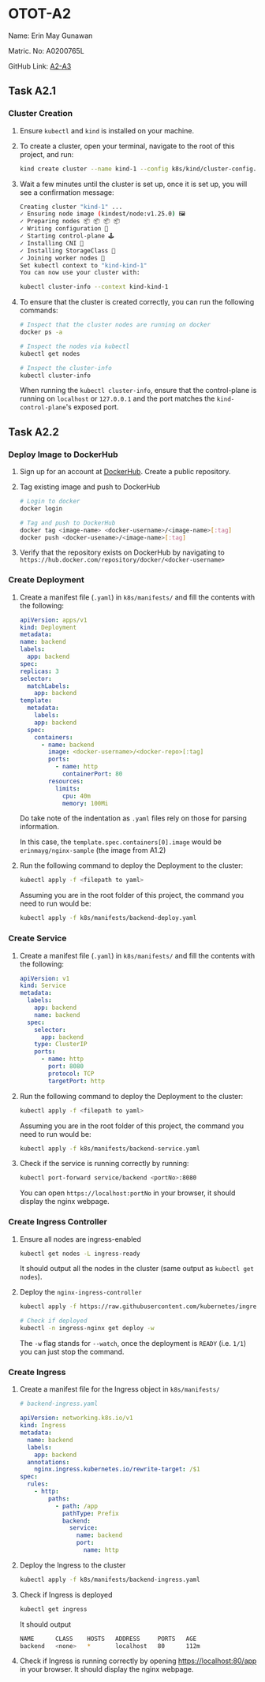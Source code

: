 # OTOT-A2

Name: Erin May Gunawan

Matric. No: A0200765L

GitHub Link: [A2-A3](https://github.com/erinmayg/OTOT-A2-A3)

## Task A2.1

### Cluster Creation

1. Ensure `kubectl` and `kind` is installed on your machine.

2. To create a cluster, open your terminal, navigate to the root of this project, and run:

   ```bash
   kind create cluster --name kind-1 --config k8s/kind/cluster-config.yaml
   ```

3. Wait a few minutes until the cluster is set up, once it is set up, you will see a confirmation message:

   ```bash
   Creating cluster "kind-1" ...
   ✓ Ensuring node image (kindest/node:v1.25.0) 🖼
   ✓ Preparing nodes 📦 📦 📦 📦
   ✓ Writing configuration 📜
   ✓ Starting control-plane 🕹️
   ✓ Installing CNI 🔌
   ✓ Installing StorageClass 💾
   ✓ Joining worker nodes 🚜
   Set kubectl context to "kind-kind-1"
   You can now use your cluster with:

   kubectl cluster-info --context kind-kind-1
   ```

4. To ensure that the cluster is created correctly, you can run the following commands:

   ```bash
   # Inspect that the cluster nodes are running on docker
   docker ps -a

   # Inspect the nodes via kubectl
   kubectl get nodes

   # Inspect the cluster-info
   kubectl cluster-info
   ```

   When running the `kubectl cluster-info`, ensure that the control-plane is running on `localhost` or `127.0.0.1` and the port matches the `kind-control-plane`'s exposed port.

## Task A2.2

### Deploy Image to DockerHub

1. Sign up for an account at [DockerHub](http://hub.docker.com). Create a public repository.

2. Tag existing image and push to DockerHub

   ```bash
   # Login to docker
   docker login

   # Tag and push to DockerHub
   docker tag <image-name> <docker-username>/<image-name>[:tag]
   docker push <docker-usename>/<image-name>[:tag]
   ```

3. Verify that the repository exists on DockerHub by navigating to `https://hub.docker.com/repository/docker/<docker-username>`

### Create Deployment

1. Create a manifest file (`.yaml`) in `k8s/manifests/` and fill the contents with the following:

   ```yaml
   apiVersion: apps/v1
   kind: Deployment
   metadata:
   name: backend
   labels:
     app: backend
   spec:
   replicas: 3
   selector:
     matchLabels:
       app: backend
   template:
     metadata:
       labels:
       app: backend
     spec:
       containers:
         - name: backend
           image: <docker-username>/<docker-repo>[:tag]
           ports:
             - name: http
               containerPort: 80
           resources:
             limits:
               cpu: 40m
               memory: 100Mi
   ```

   Do take note of the indentation as `.yaml` files rely on those for parsing information.

   In this case, the `template.spec.containers[0].image` would be `erinmayg/nginx-sample` (the image from A1.2)

2. Run the following command to deploy the Deployment to the cluster:

   ```bash
   kubectl apply -f <filepath to yaml>
   ```

   Assuming you are in the root folder of this project, the command you need to run would be:

   ```bash
   kubectl apply -f k8s/manifests/backend-deploy.yaml
   ```

### Create Service

1. Create a manifest file (`.yaml`) in `k8s/manifests/` and fill the contents with the following:

   ```yaml
   apiVersion: v1
   kind: Service
   metadata:
     labels:
       app: backend
       name: backend
     spec:
       selector:
         app: backend
       type: ClusterIP
       ports:
         - name: http
           port: 8080
           protocol: TCP
           targetPort: http
   ```

2. Run the following command to deploy the Deployment to the cluster:

   ```bash
   kubectl apply -f <filepath to yaml>
   ```

   Assuming you are in the root folder of this project, the command you need to run would be:

   ```bash
   kubectl apply -f k8s/manifests/backend-service.yaml
   ```

3. Check if the service is running correctly by running:

   ```bash
   kubectl port-forward service/backend <portNo>:8080
   ```

   You can open `https://localhost:portNo` in your browser, it should display the nginx webpage.

### Create Ingress Controller

1. Ensure all nodes are ingress-enabled

   ```bash
   kubectl get nodes -L ingress-ready
   ```

   It should output all the nodes in the cluster (same output as `kubectl get nodes`).

2. Deploy the `nginx-ingress-controller`

   ```bash
   kubectl apply -f https://raw.githubusercontent.com/kubernetes/ingress-nginx/main/deploy/static/provider/kind/deploy.yaml

   # Check if deployed
   kubectl -n ingress-nginx get deploy -w
   ```

   The `-w` flag stands for `--watch`, once the deployment is `READY` (i.e. `1/1`) you can just stop the command.

### Create Ingress

1. Create a manifest file for the Ingress object in `k8s/manifests/`

   ```yaml
   # backend-ingress.yaml

   apiVersion: networking.k8s.io/v1
   kind: Ingress
   metadata:
     name: backend
     labels:
       app: backend
     annotations:
       nginx.ingress.kubernetes.io/rewrite-target: /$1
   spec:
     rules:
       - http:
           paths:
             - path: /app
               pathType: Prefix
               backend:
                 service:
                   name: backend
                   port:
                     name: http
   ```

2. Deploy the Ingress to the cluster

   ```bash
   kubectl apply -f k8s/manifests/backend-ingress.yaml
   ```

3. Check if Ingress is deployed

   ```bash
   kubectl get ingress
   ```

   It should output

   ```bash
   NAME      CLASS    HOSTS   ADDRESS     PORTS   AGE
   backend   <none>   *       localhost   80      112m
   ```

4. Check if Ingress is running correctly by opening <https://localhost:80/app> in your browser. It should display the nginx webpage.
